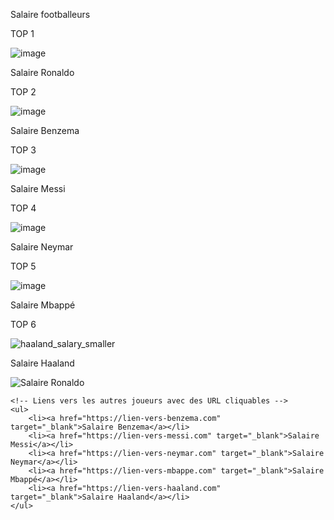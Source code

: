 Salaire footballeurs

TOP 1

![image](https://github.com/user-attachments/assets/a5d4b86f-101a-41c5-b819-5c6cd1fad798)

Salaire Ronaldo



TOP 2

![image](https://github.com/user-attachments/assets/d9c82f9e-85b4-4559-b769-27c6eb1ef995)

Salaire Benzema

TOP 3

![image](https://github.com/user-attachments/assets/0cc2b044-c248-4105-b776-e581b2afacd2)

Salaire Messi

TOP 4

![image](https://github.com/user-attachments/assets/8d895783-bdc1-475a-a4ac-c842050205d2)

Salaire Neymar

TOP 5

![image](https://github.com/user-attachments/assets/227c36c8-4cd3-43e8-99c8-a10a81fbfbd3)

Salaire Mbappé

TOP 6 

![haaland_salary_smaller](https://github.com/user-attachments/assets/30211aae-f579-4e29-9c8e-f9de18dfb7eb)


Salaire Haaland
<!DOCTYPE html>
<html lang="fr">
<head>
    <meta charset="UTF-8">
    <meta name="viewport" content="width=device-width, initial-scale=1.0">
    <title>Salaires des footballeurs</title>
</head>
<body>
    <!-- Affichage de l'image de Ronaldo -->
    <img src="https://github.com/user-attachments/assets/a5d4b86f-101a-41c5-b819-5c6cd1fad798" alt="Salaire Ronaldo">

    <!-- Liens vers les autres joueurs avec des URL cliquables -->
    <ul>
        <li><a href="https://lien-vers-benzema.com" target="_blank">Salaire Benzema</a></li>
        <li><a href="https://lien-vers-messi.com" target="_blank">Salaire Messi</a></li>
        <li><a href="https://lien-vers-neymar.com" target="_blank">Salaire Neymar</a></li>
        <li><a href="https://lien-vers-mbappe.com" target="_blank">Salaire Mbappé</a></li>
        <li><a href="https://lien-vers-haaland.com" target="_blank">Salaire Haaland</a></li>
    </ul>
</body>
</html>


      
   

